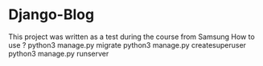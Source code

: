 # Django-Blog
This project was written as a test during the course from Samsung
How to use ?
 python3 manage.py migrate
 python3 manage.py createsuperuser
 python3 manage.py runserver
